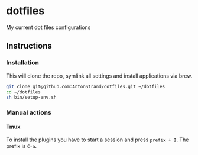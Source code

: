 # dotfiles

My current dot files configurations

## Instructions

### Installation

This will clone the repo, symlink all settings and install applications via brew.

```bash
git clone git@github.com:AntonStrand/dotfiles.git ~/dotfiles
cd ~/dotfiles
sh bin/setup-env.sh
```

### Manual actions

#### Tmux

To install the plugins you have to start a session and press `prefix + I`. The prefix is `C-a`.
